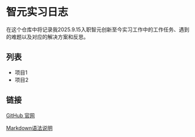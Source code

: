 # 智元实习日志
在这个仓库中将记录我2025.9.15入职智元创新至今实习工作中的工作任务、遇到的难题以及对应的解决方案和反思。

## 列表
- 项目1
- 项目2

## 链接
[GitHub 官网](https://github.com)

[Markdown语法说明](https://blog.csdn.net/u014061630/article/details/81359144?ops_request_misc=%257B%2522request%255Fid%2522%253A%25224a4031352fdda29b0d166d11c26f942b%2522%252C%2522scm%2522%253A%252220140713.130102334..%2522%257D&request_id=4a4031352fdda29b0d166d11c26f942b&biz_id=0&utm_medium=distribute.pc_search_result.none-task-blog-2~all~top_positive~default-1-81359144-null-null.142^v102^pc_search_result_base6&utm_term=markdown%E8%AF%AD%E6%B3%95&spm=1018.2226.3001.4187)

